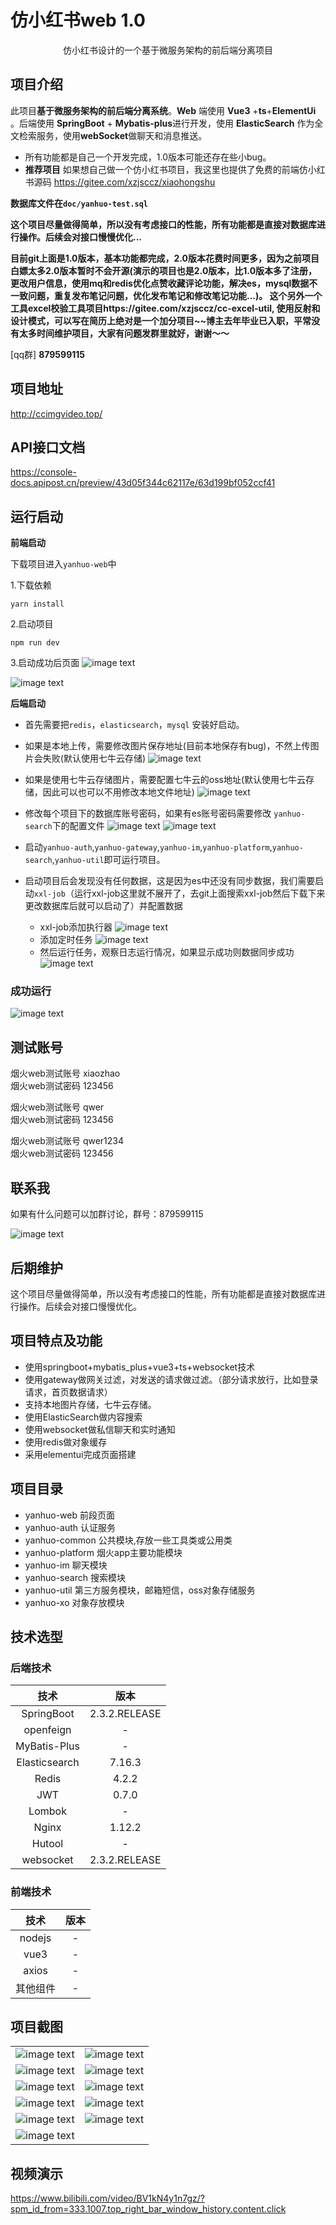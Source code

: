 # 仿小红书web 1.0

<p align=center>
   仿小红书设计的一个基于微服务架构的前后端分离项目
</p>
<p align="center">

## 项目介绍
此项目**基于微服务架构的前后端分离系统**。**Web** 端使用 **Vue3** +**ts**+**ElementUi** 。后端使用 **SpringBoot** + **Mybatis-plus**进行开发，使用 **ElasticSearch**  作为全文检索服务，使用**webSocket**做聊天和消息推送。

- 所有功能都是自己一个开发完成，1.0版本可能还存在些小bug。
- **推荐项目** 如果想自己做一个仿小红书项目，我这里也提供了免费的前端仿小红书源码 https://gitee.com/xzjsccz/xiaohongshu

**数据库文件在`doc/yanhuo-test.sql`**

**这个项目尽量做得简单，所以没有考虑接口的性能，所有功能都是直接对数据库进行操作。后续会对接口慢慢优化...**

**目前git上面是1.0版本，基本功能都完成，2.0版本花费时间更多，因为之前项目白嫖太多2.0版本暂时不会开源(演示的项目也是2.0版本，比1.0版本多了注册，更改用户信息，使用mq和redis优化点赞收藏评论功能，解决es，mysql数据不一致问题，重复发布笔记问题，优化发布笔记和修改笔记功能...)。
这个另外一个工具excel校验工具项目https://gitee.com/xzjsccz/cc-excel-util, 使用反射和设计模式，可以写在简历上绝对是一个加分项目~~博主去年毕业已入职，平常没有太多时间维护项目，大家有问题发群里就好，谢谢～～**

[qq群] **879599115**

## 项目地址
http://ccimgvideo.top/

## API接口文档
https://console-docs.apipost.cn/preview/43d05f344c62117e/63d199bf052ccf41

## 运行启动

**前端启动**

下载项目进入`yanhuo-web`中

1.下载依赖
```agsl
yarn install 
```
2.启动项目
```agsl
npm run dev
```
3.启动成功后页面
![image text](./doc/img/front1.png)

![image text](./doc/img/front2.png)


**后端启动**

- 首先需要把`redis`，`elasticsearch`，`mysql` 安装好启动。

- 如果是本地上传，需要修改图片保存地址(目前本地保存有bug)，不然上传图片会失败(默认使用七牛云存储)
  ![image text](./doc/img/admin1.png)
- 如果是使用七牛云存储图片，需要配置七牛云的oss地址(默认使用七牛云存储，因此可以也可以不用修改本地文件地址)
  ![image text](./doc/img/19.png)
- 修改每个项目下的数据库账号密码，如果有es账号密码需要修改 `yanhuo-search`下的配置文件
  ![image text](./doc/img/admin2.png)
  ![image text](./doc/img/admin3.png)
- 启动`yanhuo-auth`,`yanhuo-gateway`,`yanhuo-im`,`yanhuo-platform`,`yanhuo-search`,`yanhuo-util`即可运行项目。

- 启动项目后会发现没有任何数据，这是因为es中还没有同步数据，我们需要启动`xxl-job`（运行xxl-job这里就不展开了，去git上面搜索xxl-job然后下载下来更改数据库后就可以启动了）并配置数据
  - xxl-job添加执行器
    ![image text](./doc/img/admin4.png)
  - 添加定时任务
    ![image text](./doc/img/5.png)
  - 然后运行任务，观察日志运行情况，如果显示成功则数据同步成功
    ![image text](./doc/img/6.png)
### 成功运行

![image text](./doc/img/7.png)

## 测试账号
烟火web测试账号 xiaozhao \
烟火web测试密码 123456

烟火web测试账号 qwer \
烟火web测试密码 123456

烟火web测试账号 qwer1234 \
烟火web测试密码 123456

## 联系我
如果有什么问题可以加群讨论，群号：879599115

![image text](./doc/img/8.png)


## 后期维护
这个项目尽量做得简单，所以没有考虑接口的性能，所有功能都是直接对数据库进行操作。后续会对接口慢慢优化。

## 项目特点及功能

- 使用springboot+mybatis_plus+vue3+ts+websocket技术
- 使用gateway做网关过滤，对发送的请求做过滤。（部分请求放行，比如登录请求，首页数据请求）
- 支持本地图片存储，七牛云存储。
- 使用ElasticSearch做内容搜索
- 使用websocket做私信聊天和实时通知
- 使用redis做对象缓存
- 采用elementui完成页面搭建

## 项目目录

- yanhuo-web 前段页面
- yanhuo-auth 认证服务
- yanhuo-common 公共模块,存放一些工具类或公用类
- yanhuo-platform 烟火app主要功能模块
- yanhuo-im 聊天模块
- yanhuo-search 搜索模块
- yanhuo-util  第三方服务模块，邮箱短信，oss对象存储服务
- yanhuo-xo  对象存放模块

## 技术选型

### 后端技术

|      技术       |      版本       |      
|:-------------:|:-------------: 
|  SpringBoot   | 2.3.2.RELEASE |  
|  openfeign	   |       -       |
| MyBatis-Plus  |       -       |          
| Elasticsearch |    7.16.3     |   
|     Redis     |     4.2.2     |
|      JWT      |     0.7.0     |                
|    Lombok     |       -       |
|     Nginx     |    1.12.2     |         
|    Hutool     |       -       |               
|   websocket   | 2.3.2.RELEASE |   

### 前端技术

|   技术    | 版本 |      
|:-------:|:--: 
| nodejs	 | -  |  
| vue3		  | -  |
| axios	  | -  |  
|  其他组件   | -  |  

## 项目截图

|                                 |                                 |
|:-------------------------------:|:-------------------------------:|
| ![image text](./doc/img/7.png)  | ![image text](./doc/img/9.png)  |
| ![image text](./doc/img/10.png) | ![image text](./doc/img/11.png) |
| ![image text](./doc/img/16.png) | ![image text](./doc/img/12.png) |
| ![image text](./doc/img/13.png) | ![image text](./doc/img/14.png) |
| ![image text](./doc/img/15.png) | ![image text](./doc/img/18.png) |
| ![image text](./doc/img/17.png) |  |

## 视频演示
https://www.bilibili.com/video/BV1kN4y1n7gz/?spm_id_from=333.1007.top_right_bar_window_history.content.click